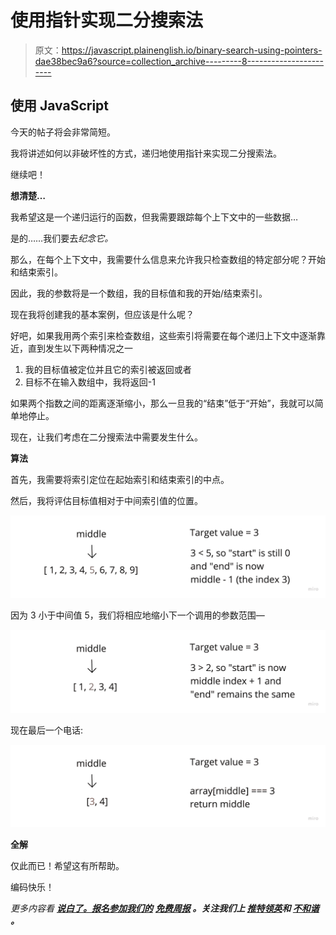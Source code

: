 # 使用指针实现二分搜索法

> 原文：<https://javascript.plainenglish.io/binary-search-using-pointers-dae38bec9a6?source=collection_archive---------8----------------------->

## 使用 JavaScript

今天的帖子将会非常简短。

我将讲述如何以非破坏性的方式，递归地使用指针来实现二分搜索法。

继续吧！

**想清楚…**

我希望这是一个递归运行的函数，但我需要跟踪每个上下文中的一些数据…

是的……我们要去*纪念它。*

那么，在每个上下文中，我需要什么信息来允许我只检查数组的特定部分呢？开始和结束索引。

因此，我的参数将是一个数组，我的目标值和我的开始/结束索引。

现在我将创建我的基本案例，但应该是什么呢？

好吧，如果我用两个索引来检查数组，这些索引将需要在每个递归上下文中逐渐靠近，直到发生以下两种情况之一

1.  我的目标值被定位并且它的索引被返回或者
2.  目标不在输入数组中，我将返回-1

如果两个指数之间的距离逐渐缩小，那么一旦我的“结束”低于“开始”，我就可以简单地停止。

现在，让我们考虑在二分搜索法中需要发生什么。

**算法**

首先，我需要将索引定位在起始索引和结束索引的中点。

然后，我将评估目标值相对于中间索引值的位置。

![](img/b6e37f8a5126f9d0a3d91578e0dd25e6.png)

因为 3 小于中间值 5，我们将相应地缩小下一个调用的参数范围—

![](img/6ddc5c59d2732d7e65db7a1420c8d073.png)

现在最后一个电话:

![](img/f4c4e75687947d862d9a8c1bd9419305.png)

**全解**

仅此而已！希望这有所帮助。

编码快乐！

*更多内容看* [***说白了。报名参加我们的***](https://plainenglish.io/) **[***免费周报***](http://newsletter.plainenglish.io/) *。关注我们上* [***推特***](https://twitter.com/inPlainEngHQ)[***领英***](https://www.linkedin.com/company/inplainenglish/)**和* [***不和谐***](https://discord.gg/GtDtUAvyhW) ***。******
